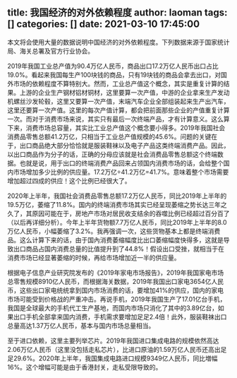 title: 我国经济的对外依赖程度
author: laoman
tags: []
categories: []
date: 2021-03-10 17:45:00
---
本文将会使用大量的数据说明中国经济的对外依赖程度。下列数据来源于国家统计局、海关总署及官方行业协会。
<!-- more-->



2019年我国工业总产值为90.4万亿人民币，商品出口17.2万亿人民币出口占比19.0%。看起来我国每生产100块钱的商品，只有19块钱的商品会拿去出口，对国外市场的依赖程度不算特别大。然而，工业总产值这个概念，其实是重复计算的结果。上游的企业生产钢材铝材铜材，这里要算一次产值，中游的企业拿来生产发动机螺丝沙发轮毂，这里又要算一次产值，末端汽车企业全部组装起来生产出汽车，这里还要算一次产值。这里的每次产值计算，都会把前面那些企业的产值重复计算一次。而对于消费市场来说，其实只有最后一次终端产品，才有计算意义。这么算下来，消费市场总容量，其实比工业总产值这个概念要小得多。2019年我国社会消费品零售总额41.2万亿，只相当于工业总产值规模的45.6%。问题的关键在于，出口商品绝大部分恰恰就是服装鞋袜以及电子产品这类终端消费产品。因此，以出口商品作为分子的话，正确的分母应该就是社会消费品零售总额这个终端数据。也就是说，用于出口的终端消费产品回来占领国内消费市场的话，会给整个国内市场增加多少比例的供应量。17.2万亿÷41.2万亿=41.7%。意味着整个市场需要增加超过四成的供应！这个比例已经很大了。



2020年上半年，我国社会消费品零售总额17.2万亿人民币，同比2019年上半年的19.5万亿，萎缩了11.8%。国内的终端消费市场其实已经呈现萎缩之势长达三年之久了，其原因可能在于，房地产市场对居民收支结余的吞噬比例已经超过百分百了（以后再详细分析）。今年上半年货物额7.7万亿人民币，同比2019年上半年的8.0万亿人民币，小幅萎缩了3.2%。我再强调一次，这些货物基本上都是终端消费品。这么计算下来的话，由于国內消费萎缩幅度比出口萎缩幅度快得多，这就是导致出口商品占国内消费总量的比值提升到了44.8%！假设出口受挫，就相当于在消费市场已经显著萎缩的时候，再给市场增加近一半的供应量。



根据电子信息产业研究院发布的《2019年家电市场报告》，2019年我国家电市场总零售规模8910亿人民币，而根据海关数据，2019年我国出口家电3654亿人民币，这些出口家电统统拿到国内市场消费的话，要增加41%的供应，国内的家电市场可能受到价格战的严重冲击。再说手机，2019年我国生产了17.01亿台手机，我国是全球最大的手机代工生产基地，而国内市场只消化了其中的3.89亿台，如果出口手机全部拿来国内消费，手机需求要增加足足2.4倍！此外，服装鞋袜出口总量高达1.37万亿人民币，基本与国内市场总量相当。



至于进口依赖，这里主要列举芯片。2019年我国进口集成电路的规模依然高达2.06万亿人民币（这里没包括走私芯片），比进口原油的1.59万亿人民币还高出足足29.6%。2020年上半年，我国集成电路进口规模9349亿人民币，同比増幅16%。这个增幅可能是由于香港封关，走私受限导致的。

